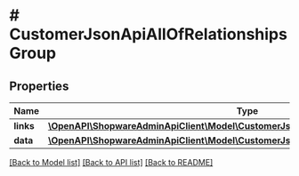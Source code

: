 # # CustomerJsonApiAllOfRelationshipsGroup

## Properties

Name | Type | Description | Notes
------------ | ------------- | ------------- | -------------
**links** | [**\OpenAPI\ShopwareAdminApiClient\Model\CustomerJsonApiAllOfRelationshipsGroupLinks**](CustomerJsonApiAllOfRelationshipsGroupLinks.md) |  | [optional]
**data** | [**\OpenAPI\ShopwareAdminApiClient\Model\CustomerJsonApiAllOfRelationshipsGroupData**](CustomerJsonApiAllOfRelationshipsGroupData.md) |  | [optional]

[[Back to Model list]](../../README.md#models) [[Back to API list]](../../README.md#endpoints) [[Back to README]](../../README.md)
